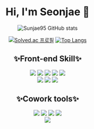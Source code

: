 <div align="center">
  
  <h1> Hi, I'm Seonjae 👋 </h1>
  
  
![Sunjae95 GitHub stats](https://github-readme-stats.vercel.app/api?username=Sunjae95&show_icons=true&theme=cobalt)

[![Solved.ac
프로필](http://mazassumnida.wtf/api/generate_badge?boj=tjswo950)](https://solved.ac/tjswo950)
[![Top Langs](https://github-readme-stats.vercel.app/api/top-langs/?username=Sunjae95&layout=compact)](https://github.com/anuraghazra/github-readme-stats)

<h2>✨Front-end Skill✨</h2>
  <div>
    <img src="https://img.shields.io/badge/Javascript-black?style=flat-square&logo=javascript&logoColor=F7DF1E"/>
    <img src="https://img.shields.io/badge/React-black?style=flat-square&logo=react&logoColor=61DAFB"/>
    <img src="https://img.shields.io/badge/Typescript-black?style=flat-square&logo=typescript&logoColor=3178C6"/>
    <img src="https://img.shields.io/badge/Redux-black?style=flat-square&logo=redux&logoColor=764ABC"/>
    <img src="https://img.shields.io/badge/NextJS-white?style=flat-square&logo=next.js&logoColor=000000"/>
  </div>
  <div>
    <img src="https://img.shields.io/badge/CSS3-black?style=flat-square&logo=CSS3&logoColor=1572B6"/>
    <img src="https://img.shields.io/badge/SASS-black?style=flat-square&logo=Sass&logoColor=CC6699"/>
    <img src="https://img.shields.io/badge/StyledComponents-black?style=flat-square&logo=styled-components&logoColor=DB7093"/>
  </div>
  <h2>✨Cowork tools✨</h2>
  <div>
    <img src="https://img.shields.io/badge/Github-white?style=flat-square&logo=github&logoColor=181717"/>
    <img src="https://img.shields.io/badge/Notion-white?style=flat-square&logo=notion&logoColor=000000"/>
    <img src="https://img.shields.io/badge/Figma-white?style=flat-square&logo=figma&logoColor=F24E1E"/>
    <img src="https://img.shields.io/badge/Slack-white?style=flat-square&logo=slack&logoColor=4A154B"/>
  </div>
  <div>
<a href="https://hits.seeyoufarm.com"><img src="https://hits.seeyoufarm.com/api/count/incr/badge.svg?url=https%3A%2F%2Fgithub.com%2FSunjae95&count_bg=%2379C83D&title_bg=%23555555&icon=&icon_color=%23E7E7E7&title=hits&edge_flat=false"/></a>
  </div>
  
</div>
